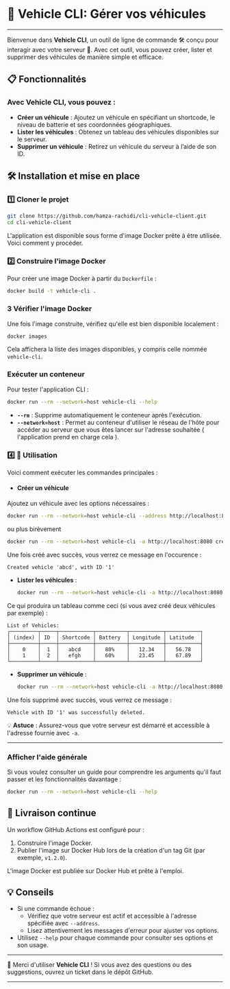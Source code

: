 # 🚗 Vehicle CLI: Gérer vos véhicules
---

Bienvenue dans **Vehicle CLI**, un outil de ligne de commande 🛠️ conçu pour interagir avec votre serveur 🚀. Avec cet outil, vous pouvez créer, lister et supprimer des véhicules de manière simple et efficace.

## 📋 Fonctionnalités
### Avec **Vehicle CLI**, vous pouvez :
- **Créer un véhicule** : Ajoutez un véhicule en spécifiant un shortcode, le niveau de batterie et ses coordonnées géographiques.
- **Lister les véhicules** : Obtenez un tableau des véhicules disponibles sur le serveur.
- **Supprimer un véhicule** : Retirez un véhicule du serveur à l’aide de son ID.

## 🛠️ Installation et mise en place


### 1️⃣ Cloner le projet
```bash
git clone https://github.com/hamza-rachidi/cli-vehicle-client.git
cd cli-vehicle-client
```

L'application est disponible sous forme d'image Docker prête à être utilisée. Voici comment y procéder.

### 2️⃣ Construire l'image Docker
Pour créer une image Docker à partir du `Dockerfile` :
```bash
docker build -t vehicle-cli .
```

### 3️ Vérifier l'image Docker
Une fois l'image construite, vérifiez qu'elle est bien disponible localement :
```bash
docker images
```
Cela affichera la liste des images disponibles, y compris celle nommée `vehicle-cli`.

### Exécuter un conteneur
Pour tester l'application CLI :

```bash
docker run --rm --network=host vehicle-cli --help
```
- **`--rm`** : Supprime automatiquement le conteneur après l'exécution.
- **`--network=host`** : Permet au conteneur d'utiliser le réseau de l'hôte pour accéder au serveur que vous êtes lancer sur l'adresse souhaitée ( l'application prend en charge cela ).

### 4️⃣ 📖 Utilisation
Voici comment exécuter les commandes principales :
- #### **Créer un véhicule**
Ajoutez un véhicule avec les options nécessaires :
  ```bash
 docker run --rm --network=host vehicle-cli --address http://localhost:8080 create-vehicle --shortcode=abcd --battery=50 --longitude=12.34 --latitude=56.78
  ```
 ou plus birèvement
  ```bash
 docker run --rm --network=host vehicle-cli -a http://localhost:8080 create-vehicle -c abcd -b 50 -l 12.34 -L 56.78
  ```
 Une fois créé avec succès, vous verrez ce message en l'occurence :
```
Created vehicle 'abcd', with ID '1'
```

- **Lister les véhicules** :
  ```bash
  docker run --rm --network=host vehicle-cli -a http://localhost:8080 list-vehicles
  ```
Ce qui produira un tableau comme ceci (si vous avez créé deux véhicules par exemple) :
```
List of Vehicles:
┌─────────┬─────┬───────────┬──────────┬───────────┬───────────┐
│ (index) │ ID  │ Shortcode │ Battery  │ Longitude │ Latitude  │
├─────────┼─────┼───────────┼──────────┼───────────┼───────────┤
│    0    │  1  │   abcd    │   80%    │   12.34   │   56.78   │
│    1    │  2  │   efgh    │   60%    │   23.45   │   67.89   │
└─────────┴─────┴───────────┴──────────┴───────────┴───────────┘
```
- **Supprimer un véhicule** :
  ```bash
  docker run --rm --network=host vehicle-cli -a http://localhost:8080 delete-vehicle -i 1
  ```
Une fois supprimé avec succès, vous verrez ce message :
```
Vehicle with ID '1' was successfully deleted.
```

💡 **Astuce** : Assurez-vous que votre serveur est démarré et accessible à l'adresse fournie avec `-a`.

---
### Afficher l'aide générale
Si vous voulez consulter un guide pour comprendre les arguments qu'il faut passer et les fonctionnalités davantage :
 ```bash
 docker run --rm --network=host vehicle-cli --help
```

## 🚀 Livraison continue

Un workflow GitHub Actions est configuré pour :
1. Construire l'image Docker.
2. Publier l'image sur Docker Hub lors de la création d'un tag Git (par exemple, `v1.2.0`).

L'image Docker est publiée sur Docker Hub et prête à l'emploi.


## 💡 Conseils
- Si une commande échoue :
  - Vérifiez que votre serveur est actif et accessible à l'adresse spécifiée avec `--address`.
  - Lisez attentivement les messages d'erreur pour ajuster vos options.
- Utilisez `--help` pour chaque commande pour consulter ses options et son usage.
---


🎉 Merci d'utiliser **Vehicle CLI** ! Si vous avez des questions ou des suggestions, ouvrez un ticket dans le dépôt GitHub.

---

